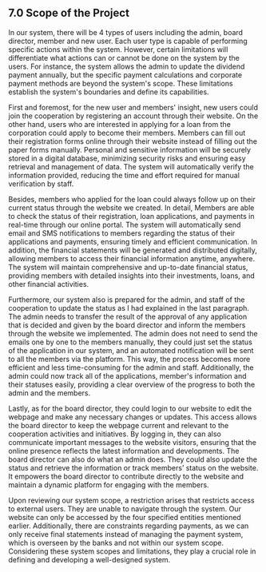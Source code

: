 ## 7.0 Scope of the Project

In our system, there will be 4 types of users including the admin, board director, member and new user. Each user type is capable of performing specific actions within the system. However, certain limitations will differentiate what actions can or cannot be done on the system by the users. For instance, the system allows the admin to update the dividend payment annually, but the specific payment calculations and corporate payment methods are beyond the system's scope. These limitations establish the system's boundaries and define its capabilities.

First and foremost, for the new user and members' insight, new users could join the cooperation by registering an account through their website. On the other hand, users who are interested in applying for a loan from the corporation could apply to become their members. Members can fill out their registration forms online through their website instead of filling out the paper forms manually.  Personal and sensitive information will be securely stored in a digital database, minimizing security risks and ensuring easy retrieval and management of data. The system will automatically verify the information provided, reducing the time and effort required for manual verification by staff.

Besides, members who applied for the loan could always follow up on their current status through the website we created. In detail, Members are able to check the status of their registration, loan applications, and payments in real-time through our online portal. The system will automatically send email and SMS notifications to members regarding the status of their applications and payments, ensuring timely and efficient communication. In addition, the financial statements will be generated and distributed digitally, allowing members to access their financial information anytime, anywhere. The system will maintain comprehensive and up-to-date financial status, providing members with detailed insights into their investments, loans, and other financial activities.

Furthermore, our system also is prepared for the admin, and staff of the cooperation to update the status as I had explained in the last paragraph. The admin needs to transfer the result of the approval of any application that is decided and given by the board director and inform the members through the website we implemented. The admin does not need to send the emails one by one to the members manually, they could just set the status of the application in our system, and an automated notification will be sent to all the members via the platform. This way, the process becomes more efficient and less time-consuming for the admin and staff. Additionally, the admin could now track all of the applications, member's information and their statuses easily, providing a clear overview of the progress to both the admin and the members.

Lastly, as for the board director, they could login to our website to edit the webpage and make any necessary changes or updates. This access allows the board director to keep the webpage current and relevant to the cooperation activities and initiatives. By logging in, they can also communicate important messages to the website visitors, ensuring that the online presence reflects the latest information and developments. The board director can also do what an admin does. They could also update the status and retrieve the information or track members’ status on the website. It empowers the board director to contribute directly to the website and maintain a dynamic platform for engaging with the members.

Upon reviewing our system scope, a restriction arises that restricts access to external users. They are unable to navigate through the system. Our website can only be accessed by the four specified entities mentioned earlier. Additionally, there are constraints regarding payments, as we can only receive final statements instead of managing the payment system, which is overseen by the banks and not within our system scope. Considering these system scopes and limitations, they play a crucial role in defining and developing a well-designed system.
